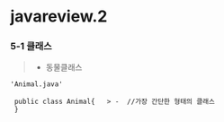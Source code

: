 # javareview.2

### 5-1 클래스

> - 동물클래스
```
'Animal.java'
 
 public class Animal{   > -  //가장 간단한 형태의 클래스
 }                     
 ```
 
 
 
